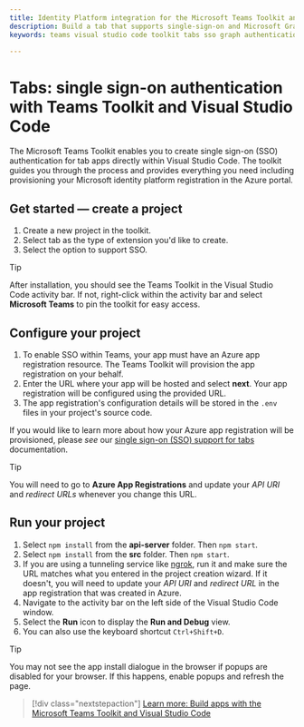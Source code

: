 ```yaml
---
title: Identity Platform integration for the Microsoft Teams Toolkit and Visual Studio Code
description: Build a tab that supports single-sign-on and Microsoft Graph calls directly within Visual Studio Code with the Microsoft Teams Toolkit
keywords: teams visual studio code toolkit tabs sso graph authentication Azure identity platform

---
```

# Tabs: single sign-on authentication with Teams Toolkit and Visual Studio Code

The Microsoft Teams Toolkit enables you to create single sign-on (SSO) authentication  for tab apps directly within Visual Studio Code. The toolkit guides you through the process and provides everything you need including provisioning  your Microsoft identity platform registration in the Azure portal.

## Get started — create a project

1. Create a new project in the toolkit.
1. Select tab as the type of extension you'd like to create.
1. Select the option to support SSO.

> [!TIP]
> After installation, you should see the Teams Toolkit in the Visual Studio Code activity bar. If not, right-click within the activity bar and select **Microsoft Teams** to pin the toolkit for easy access.

## Configure your project

1. To enable SSO within Teams, your app must have an Azure app registration resource. The Teams Toolkit will provision the app registration on your behalf.
1. Enter the URL where your app will be hosted and select **next**. Your app registration will be configured using the provided URL.
1. The app registration's configuration details will be stored in the `.env` files in your project's source code.

If you would like to learn more about how your Azure app registration will be provisioned, please _see_  our [single sign-on (SSO) support for tabs](../tabs/how-to/authentication/auth-aad-sso.md) documentation.

> [!TIP]
> You will need to go to **Azure App Registrations** and update your *API URI* and *redirect URLs* whenever you change this URL.

## Run your project

1. Select `npm install` from the **api-server** folder. Then `npm start`.
1. Select `npm install` from the **src** folder. Then `npm start`.
1. If you are using a tunneling service like [ngrok](https://ngrok.com/), run it and make sure the URL matches what you entered in the project creation wizard. If it doesn't, you will need to update your _API URI_ and _redirect URL_ in the app registration that was created in Azure.
1. Navigate to the activity bar on the left side of the Visual Studio Code window.
1. Select the **Run** icon to display the **Run and Debug** view.
1. You can also use the keyboard shortcut `Ctrl+Shift+D`.

> [!TIP]
> You may not see the app install dialogue in the browser if popups are disabled for your browser. If this happens, enable popups and refresh the page.

> [!div class="nextstepaction"]
> [Learn more: Build apps with the Microsoft Teams Toolkit and Visual Studio Code](visual-studio-code-overview.md)

